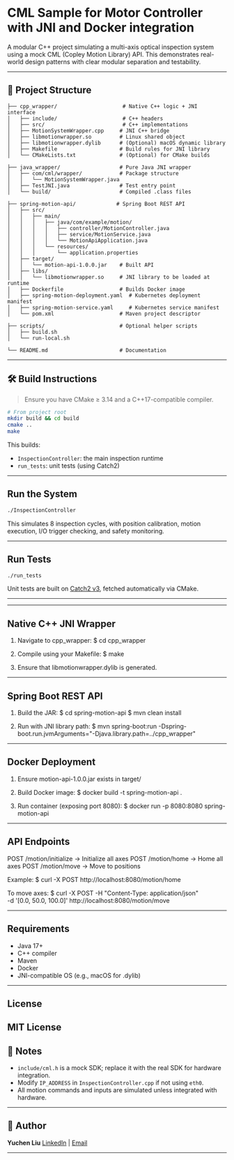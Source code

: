# CML Sample for Motor Controller with JNI and Docker integration

A modular C++ project simulating a multi-axis optical inspection system using a mock CML (Copley Motion Library) API. This demonstrates real-world design patterns with clear modular separation and testability.

---

## 📁 Project Structure

```
├── cpp_wrapper/                     # Native C++ logic + JNI interface
│   ├── include/                     # C++ headers
│   ├── src/                         # C++ implementations
│   ├── MotionSystemWrapper.cpp     # JNI C++ bridge
│   ├── libmotionwrapper.so         # Linux shared object
│   ├── libmotionwrapper.dylib      # (Optional) macOS dynamic library
│   ├── Makefile                    # Build rules for JNI library
│   └── CMakeLists.txt              # (Optional) for CMake builds

├── java_wrapper/                   # Pure Java JNI wrapper
│   ├── com/cml/wrapper/            # Package structure
│   │   └── MotionSystemWrapper.java
│   ├── TestJNI.java                # Test entry point
│   └── build/                      # Compiled .class files

├── spring-motion-api/             # Spring Boot REST API
│   ├── src/
│   │   ├── main/
│   │   │   ├── java/com/example/motion/
│   │   │   │   ├── controller/MotionController.java
│   │   │   │   ├── service/MotionService.java
│   │   │   │   └── MotionApiApplication.java
│   │   │   └── resources/
│   │   │       └── application.properties
│   ├── target/
│   │   └── motion-api-1.0.0.jar    # Built API
│   ├── libs/
│   │   └── libmotionwrapper.so     # JNI library to be loaded at runtime
│   ├── Dockerfile                  # Builds Docker image
│   ├── spring-motion-deployment.yaml  # Kubernetes deployment manifest
│   ├── spring-motion-service.yaml     # Kubernetes service manifest
│   └── pom.xml                     # Maven project descriptor

├── scripts/                        # Optional helper scripts
│   ├── build.sh
│   └── run-local.sh

└── README.md                       # Documentation

```

---

## 🛠️ Build Instructions

> Ensure you have CMake ≥ 3.14 and a C++17-compatible compiler.

```bash
# From project root
mkdir build && cd build
cmake ..
make
```

This builds:
- `InspectionController`: the main inspection runtime
- `run_tests`: unit tests (using Catch2)

---

##  Run the System

```bash
./InspectionController
```

This simulates 8 inspection cycles, with position calibration, motion execution, I/O trigger checking, and safety monitoring.

---

##  Run Tests

```bash
./run_tests
```

Unit tests are built on [Catch2 v3](https://github.com/catchorg/Catch2), fetched automatically via CMake.

---


-------------------------------
Native C++ JNI Wrapper
-------------------------------
1. Navigate to cpp_wrapper:
   $ cd cpp_wrapper

2. Compile using your Makefile:
   $ make

3. Ensure that libmotionwrapper.dylib is generated.

-------------------------------
Spring Boot REST API
-------------------------------
1. Build the JAR:
   $ cd spring-motion-api
   $ mvn clean install

2. Run with JNI library path:
   $ mvn spring-boot:run -Dspring-boot.run.jvmArguments="-Djava.library.path=../cpp_wrapper"

-------------------------------
Docker Deployment
-------------------------------
1. Ensure motion-api-1.0.0.jar exists in target/

2. Build Docker image:
   $ docker build -t spring-motion-api .

3. Run container (exposing port 8080):
   $ docker run -p 8080:8080 spring-motion-api

-------------------------------
API Endpoints
-------------------------------
POST /motion/initialize     -> Initialize all axes
POST /motion/home           -> Home all axes
POST /motion/move           -> Move to positions

Example:
   $ curl -X POST http://localhost:8080/motion/home

To move axes:
   $ curl -X POST -H "Content-Type: application/json" \
     -d '[0.0, 50.0, 100.0]' http://localhost:8080/motion/move

-------------------------------
Requirements
-------------------------------
- Java 17+
- C++ compiler
- Maven
- Docker
- JNI-compatible OS (e.g., macOS for .dylib)

-------------------------------
License
-------------------------------
MIT License
---

## 🔧 Notes

- `include/cml.h` is a mock SDK; replace it with the real SDK for hardware integration.
- Modify `IP_ADDRESS` in `InspectionController.cpp` if not using `eth0`.
- All motion commands and inputs are simulated unless integrated with hardware.

---

## 👤 Author

**Yuchen Liu**
[LinkedIn](https://www.linkedin.com/in/ycnliu/) | [Email](mailto:ycnliu@ucdavis.edu)

---
```
